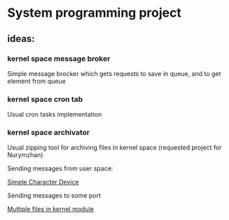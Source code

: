 # System programming project

## ideas: 

### kernel space message broker
Simple message brocker which gets requests to save in queue, and to get element from queue

### kernel space cron tab
Usual cron tasks implementation

### kernel space archivator
Usual zipping tool for archiving files in kernel space (requested project for Nurymzhan)

Sending messages from user space:

[Simple Character Device](http://derekmolloy.ie/writing-a-linux-kernel-module-part-2-a-character-device/)

Sending messages to some port

[Multiple files in kernel module](https://linux.die.net/lkmpg/x351.html)

